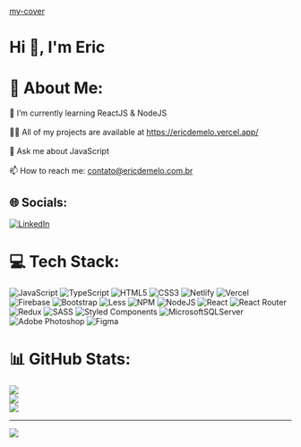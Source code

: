 [my-cover](https://lh3.googleusercontent.com/fife/AAbDypCtz7D4zVpUNZel-ovZJOxD89Zkgyw8szoYPnzdVOdm5tuhEszsM8lMxmnl_KuKuuyB3uVPRRMzDZfhrNOfcTozH8INHBrgAVtiWpzlcL7YzG620fjNbGutuh5GAqKdZWigzxJHXd2N_Yvv8pAwheOWuPg6pPYBTv8bga_Gvcf0fJuUNoYcMdr1HND-3tJsAAt_G0H3BsKonkKQNdY_ZAYwDDkcbPiPmX1kV068fPyq-d4l08WQxaIsjfYM3n88EGYd610Rxu9e_VK2ayRZoP1Y_hbmV8HuispVYh8HY2rehulOencq2duJZJ6WIASVjwtimdlBUjfpzIJvKy_SeuaTkvQEadZbo6j2OPkC9IOux-cCnmnUNxOElzGgNOYJ4w68iFDmVb0kOeSalXVHa-N0_LQvoc-NwJ5-XGMatt9O-T2nFL0GlFTqpfKuQraD7cOHz6RGPfR8-DWxGPyl_pzE_76xTwZ3S2pXy53iAUKNvN3vd4At2xMEezr8x21HMlA2aoW08Gx1UwMAQ9x0FiLzCUVJW0epD3Vs3MUS0klb3SCPAQnve1wJx2WmVqAYkMKASpY0_YpA2ARP8lFArD2WAenglPYmHgMqpeb--mAHLvcrcQmMb9EnDLWnMI48nv5KYc-GasTRXefN4I6vn_zVm4g0GGU7wIxbxCDv1VB6Uy1Qx2a_2oZJkAKQCEXnOJnWfSb7GnspLtb9tFAOk8iZM3-uM2BeWqi1ZB3ijLbXA29elOXHnw1XHEZhwAt3c_IdQhRqs6MM3L1-jLB4BHpsIYf8J5LOtD-7HV-VVO9rYaVyISD39eqLomesTa0EJuxjdhEy9_lbdijdx_TNsYF7WX5Aiw_CkdtJRRtZGW4INWKgKt5T_p13QdVOc6Xyur2J394W3CYshOt3RwhUZW2BLSyFnUUjfJszBEk6D7xi7kapaGs4-Awp9xoGg35noDQ=w1325-h627)

# Hi 👋, I'm Eric

# 💫 About Me:
🌱 I’m currently learning ReactJS & NodeJS<br><br>👨‍💻 All of my projects are available at https://ericdemelo.vercel.app/<br><br>💬 Ask me about JavaScript<br><br>📫 How to reach me: contato@ericdemelo.com.br


## 🌐 Socials:
[![LinkedIn](https://img.shields.io/badge/LinkedIn-%230077B5.svg?logo=linkedin&logoColor=white)](https://linkedin.com/in/ericdmelo) 

# 💻 Tech Stack:
![JavaScript](https://img.shields.io/badge/javascript-%23323330.svg?style=for-the-badge&logo=javascript&logoColor=%23F7DF1E) ![TypeScript](https://img.shields.io/badge/typescript-%23007ACC.svg?style=for-the-badge&logo=typescript&logoColor=white) ![HTML5](https://img.shields.io/badge/html5-%23E34F26.svg?style=for-the-badge&logo=html5&logoColor=white) ![CSS3](https://img.shields.io/badge/css3-%231572B6.svg?style=for-the-badge&logo=css3&logoColor=white) ![Netlify](https://img.shields.io/badge/netlify-%23000000.svg?style=for-the-badge&logo=netlify&logoColor=#00C7B7) ![Vercel](https://img.shields.io/badge/vercel-%23000000.svg?style=for-the-badge&logo=vercel&logoColor=white) ![Firebase](https://img.shields.io/badge/firebase-%23039BE5.svg?style=for-the-badge&logo=firebase) ![Bootstrap](https://img.shields.io/badge/bootstrap-%23563D7C.svg?style=for-the-badge&logo=bootstrap&logoColor=white) ![Less](https://img.shields.io/badge/less-2B4C80?style=for-the-badge&logo=less&logoColor=white) ![NPM](https://img.shields.io/badge/NPM-%23000000.svg?style=for-the-badge&logo=npm&logoColor=white) ![NodeJS](https://img.shields.io/badge/node.js-6DA55F?style=for-the-badge&logo=node.js&logoColor=white) ![React](https://img.shields.io/badge/react-%2320232a.svg?style=for-the-badge&logo=react&logoColor=%2361DAFB) ![React Router](https://img.shields.io/badge/React_Router-CA4245?style=for-the-badge&logo=react-router&logoColor=white) ![Redux](https://img.shields.io/badge/redux-%23593d88.svg?style=for-the-badge&logo=redux&logoColor=white) ![SASS](https://img.shields.io/badge/SASS-hotpink.svg?style=for-the-badge&logo=SASS&logoColor=white) ![Styled Components](https://img.shields.io/badge/styled--components-DB7093?style=for-the-badge&logo=styled-components&logoColor=white) ![MicrosoftSQLServer](https://img.shields.io/badge/Microsoft%20SQL%20Sever-CC2927?style=for-the-badge&logo=microsoft%20sql%20server&logoColor=white) ![Adobe Photoshop](https://img.shields.io/badge/adobephotoshop-%2331A8FF.svg?style=for-the-badge&logo=adobephotoshop&logoColor=white) 	![Figma](https://img.shields.io/badge/figma-%23F24E1E.svg?style=for-the-badge&logo=figma&logoColor=white)
# 📊 GitHub Stats:
![](https://github-readme-stats.vercel.app/api?username=er1cdmelo&theme=nightowl&hide_border=false&include_all_commits=false&count_private=false)<br/>
![](https://github-readme-streak-stats.herokuapp.com/?user=er1cdmelo&theme=nightowl&hide_border=false)<br/>
![](https://github-readme-stats.vercel.app/api/top-langs/?username=er1cdmelo&theme=nightowl&hide_border=false&include_all_commits=false&count_private=false&layout=compact)

---
[![](https://visitcount.itsvg.in/api?id=er1cdmelo&icon=5&color=6)](https://visitcount.itsvg.in)

<!-- Proudly created with GPRM ( https://gprm.itsvg.in ) -->
